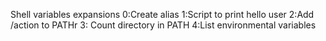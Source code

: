 Shell variables expansions
0:Create alias
1:Script to print hello user
2:Add /action to PATHr
3: Count directory in PATH
4:List environmental variables
